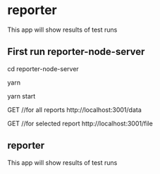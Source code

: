 
# reporter
This app will show results of test runs


## First run reporter-node-server
cd reporter-node-server

yarn

yarn start

GET //for all reports
http://localhost:3001/data

GET //for selected report
http://localhost:3001/file

## reporter
This app will show results of test runs
